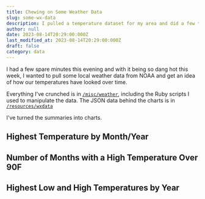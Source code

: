 ```yaml
---
title: Chewing on Some Weather Data
slug: some-wx-data
description: I pulled a temperature dataset for my area and did a few things to it.
author: null
date: 2023-08-14T20:29:00:000Z
last_modified_at: 2023-08-14T20:29:00:000Z
draft: false
category: data
---
```


<!-- @format -->

<script src="https://code.highcharts.com/highcharts.js"></script>
<script src="https://code.highcharts.com/modules/exporting.js"></script>
<script src="https://code.highcharts.com/stock/indicators/indicators.js"></script>
<script src="https://code.highcharts.com/stock/indicators/trendline.js"></script>
<script src="https://code.highcharts.com/modules/accessibility.js"></script>

I had a few spare minutes this evening and with it being so dang hot this week, I wanted to pull some local weather data from NOAA and get an idea of how our temperatures have looked over time.

Everything I've crunched is in [`/misc/weather`](https://github.com/johlym/johnathan-org/tree/main/misc/weather), including the Ruby scripts I used to manipulate the data. The JSON data behind the charts is in [`/resources/wxdata`](https://github.com/johlym/johnathan-org/tree/main/resources/wxdata)

I've turned the summaries into charts.

## Highest Temperature by Month/Year

<div id="tmax-month-chart-container"></div>

<script defer src="/resources/charts/hc-tmax.js"></script>

## Number of Months with a High Temperature Over 90F

<div id="tmax-over-90"></div>

<script defer src="/resources/charts/hc-over90.js"></script>

## Highest Low and High Temperatures by Year

<div id="stacked-tmin-tmax"></div>

<script defer src="/resources/charts/hc-stacked-tmin-tmax.js"></script>
